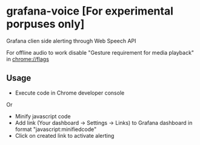 # grafana-voice [For experimental porpuses only]
Grafana clien side alerting through Web Speech API

For offline audio to work disable "Gesture requirement for media playback" in [chrome://flags](chrome://flags)
## Usage
* Execute code in Chrome developer console

Or

* Minify javascript code
* Add link (Your dashboard -> Settings -> Links) to Grafana dashboard in format "javascript:minifiedcode"
* Click on created link to activate alerting
